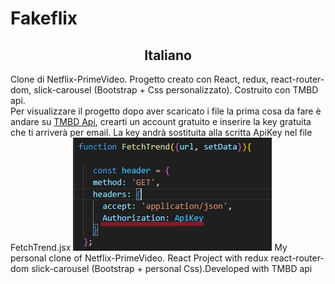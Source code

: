 # Fakeflix
<h2 style="text-align:center;">Italiano</h2>
Clone di Netflix-PrimeVideo.
Progetto creato con React, redux, react-router-dom, slick-carousel (Bootstrap + Css personalizzato). Costruito con TMBD api. <br>
Per visualizzare il progetto dopo aver scaricato i file la prima cosa da fare è andare su <a href="https://developer.themoviedb.org/reference/intro/getting-started" target="_blank">TMBD Api</a>, crearti un account gratuito e inserire la key gratuita che ti arriverà per email. La key andrà sostituita alla scritta ApiKey nel file FetchTrend.jsx
<img src="./Fakeflix-App/src/assets/img/ApiKey.PNG">
My personal clone of Netflix-PrimeVideo.
React Project with redux react-router-dom slick-carousel (Bootstrap + personal Css).Developed with TMBD api
